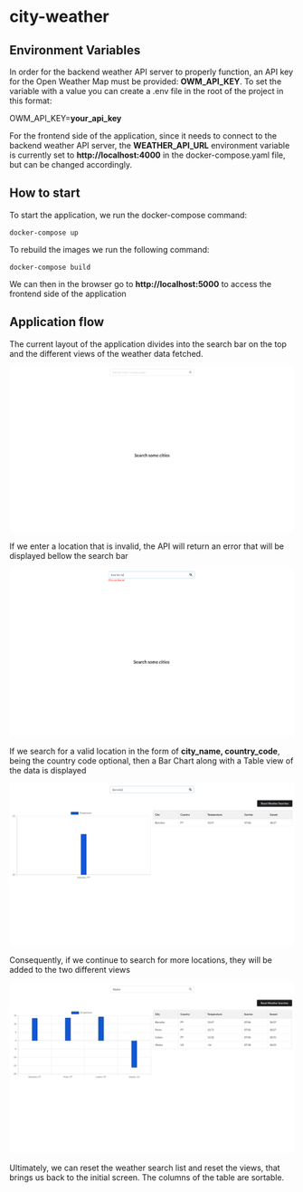 # city-weather

## Environment Variables

In order for the backend weather API server to properly function, an API key for the Open Weather Map must be provided: **OWM_API_KEY**. To set the variable with a value you can create a .env file in the root of the project in this format:

OWM_API_KEY=**your_api_key**

For the frontend side of the application, since it needs to connect to the backend weather API server, the **WEATHER_API_URL** environment variable is currently set to **http://localhost:4000** in the docker-compose.yaml file, but can be changed accordingly.

## How to start

To start the application, we run the docker-compose command:

    docker-compose up

To rebuild the images we run the following command:

    docker-compose build

We can then in the browser go to **http://localhost:5000** to access the frontend side of the application

## Application flow

The current layout of the application divides into the search bar on the top and the different views of the weather data fetched.

![app layout](docs/app_layout.png)

If we enter a location that is invalid, the API will return an error that will be displayed bellow the search bar

![error](docs/error.png)

If we search for a valid location in the form of **city_name, country_code**, being the country code optional, then a Bar Chart along with a Table view of the data is displayed

![first search](docs/first_search.png)

Consequently, if we continue to search for more locations, they will be added to the two different views

![results](docs/results.png)

Ultimately, we can reset the weather search list and reset the views, that brings us back to the initial screen.
The columns of the table are sortable.

